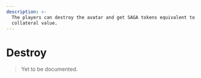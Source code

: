 ```yaml
---
description: >-
  The players can destroy the avatar and get SAGA tokens equivalent to its
  collateral value.
---
```


# Destroy

> Yet to be documented.
